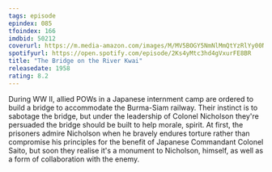 ```yaml
---
tags: episode
epindex: 085
tfoindex: 166
imdbid: 50212
coverurl: https://m.media-amazon.com/images/M/MV5BOGY5NmNlMmQtYzRlYy00NGQ5LWFkYjYtNzExZmQyMTg0ZDA0XkEyXkFqcGdeQXVyNDIzMzcwNjc@._V1_SX202_CR0,0,202,300_.jpg
spotifyurl: https://open.spotify.com/episode/2Ks4yMtc3hd4gVxurFE8BR
title: "The Bridge on the River Kwai"
releasedate: 1958
rating: 8.2
---
```


During WW II, allied POWs in a Japanese internment camp are ordered to build a bridge to accommodate the Burma-Siam railway. Their instinct is to sabotage the bridge, but under the leadership of Colonel Nicholson they're persuaded the bridge should be built to help morale, spirit. At first, the prisoners admire Nicholson when he bravely endures torture rather than compromise his principles for the benefit of Japanese Commandant Colonel Saito, but soon they realise it's a monument to Nicholson, himself, as well as a form of collaboration with the enemy.